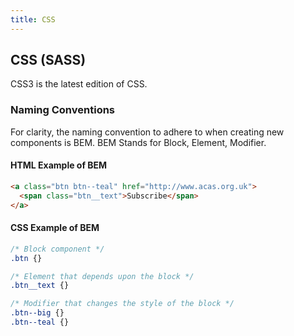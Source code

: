 ```yaml
---
title: CSS
---
```



## CSS (SASS)

CSS3 is the latest edition of CSS.

### Naming Conventions

For clarity, the naming convention to adhere to when creating new components is BEM.
BEM Stands for Block, Element, Modifier.

#### HTML Example of BEM
``` HTML
<a class="btn btn--teal" href="http://www.acas.org.uk">
  <span class="btn__text">Subscribe</span>
</a>
```


#### CSS Example of BEM
``` CSS
/* Block component */
.btn {}

/* Element that depends upon the block */
.btn__text {}

/* Modifier that changes the style of the block */
.btn--big {}
.btn--teal {}
```
